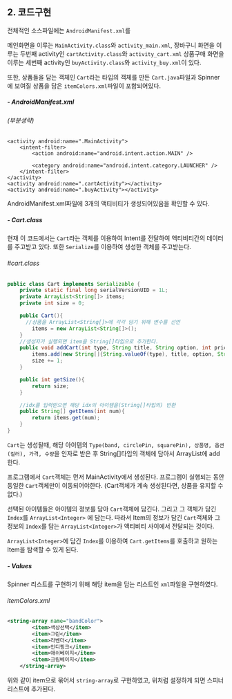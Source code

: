 ## 2. 코드구현

 전체적인 소스파일에는 `AndroidManifest.xml`를

 메인화면을 이루는 `MainActivity.class`와 `activity_main.xml`,
 장바구니 화면을 이루는 두번째 activity인 `cartActivity.class`와 `activity_cart.xml`
 상품구매 화면을 이루는 세번째 activity인 `buyActivity.class`와 `activity_buy.xml`이 있다.

 또한, 상품들을 담는 객체인 `Cart`라는 타입의 객체를 만든 `Cart.java`파일과 Spinner에 보여질 상품을 담은 `itemColors.xml`파일이 포함되어있다.

 ##### - AndroidManifest.xml

 ###### *(부분생략)*

    <activity android:name=".MainActivity">
        <intent-filter>
            <action android:name="android.intent.action.MAIN" />

            <category android:name="android.intent.category.LAUNCHER" />
        </intent-filter>
    </activity>
    <activity android:name=".cartActivity"></activity>
    <activity android:name=".buyActivity"></activity>

 AndroidManifest.xml파일에 3개의 액티비티가 생성되어있음을 확인할 수 있다.

 ##### - Cart.class

 현재 이 코드에서는 `Cart`라는 객체를 이용하여 Intent를 전달하여 액티비티간의 데이터를 주고받고 있다.
 또한 `Serialize`를 이용하여 생성한 객체를 주고받는다.

 ###### *#cart.class*

```java
public class Cart implements Serializable {
    private static final long serialVersionUID = 1L;
    private ArrayList<String[]> items;
    private int size = 0;

    public Cart(){
      //상품을 ArrayList<String[]>에 각각 담기 위해 변수를 선언
        items = new ArrayList<String[]>();
    }
    //생성자가 실행되면 item을 String[]타입으로 추가한다.
    public void addCart(int type, String title, String option, int price, int cnt){
        items.add(new String[]{String.valueOf(type), title, option, String.valueOf(price), String.valueOf(cnt)});
        size += 1;
    }

    public int getSize(){
        return size;
    }

    //idx를 입력받으면 해당 idx의 아이템을(String[]타입의) 반환
    public String[] getItems(int num){
        return items.get(num);
    }
}
```

`Cart`는 생성될때, 해당 아이템의 `Type(band, circlePin, squarePin), 상품명, 옵션(컬러), 가격, 수량`을 인자로 받은 후 String[]타입의 객체에 담아서 ArrayList에 add한다.

프로그램에서 `Cart`객체는 먼저 MainActivity에서 생성된다.
프로그램이 실행되는 동안 동일한 `Cart`객체만이 이동되어야한다.
(Cart객체가 계속 생성된다면, 상품을 유지할 수 없다.)

선택된 아이템들은 아이템의 정보를 담아 `Cart`객체에 담긴다.
그리고 그 객체가 담긴 `Index`를 `ArrayList<Integer>` 에 담는다.
따라서 Item의 정보가 담긴 `Cart`객체와 그 정보의 `Index`를 담는 `ArrayList<Integer>`가 액티비티 사이에서 전달되는 것이다.

`ArrayList<Integer>`에 담긴 `Index`를 이용하여 `Cart.getItems`를 호출하고 원하는 Item을 탐색할 수 있게 된다.

##### - Values

Spinner 리스트를 구현하기 위해 해당 item을 담는 리스트인 `xml`파일을 구현하였다.

###### *itemColors.xml*

```xml
<string-array name="bandColor">
        <item>색상선택</item>
        <item>그린</item>
        <item>라벤더</item>
        <item>인디핑크</item>
        <item>애쉬베이지</item>
        <item>크림베이지</item>
    </string-array>
```
위와 같이 item으로 묶어서 `string-array`로 구현하였고, 위처럼 설정하게 되면 스피너 리스트에 추가된다.
